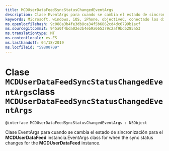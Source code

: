 ```yaml
---
title: MCDUserDataFeedSyncStatusChangedEventArgs
description: Clase EventArgs para cuando se cambia el estado de sincronización para el **MCDUserDataFeed** instancia.
keywords: Microsoft, windows, iOS, iPhone, objectiveC, conectado los dispositivos, proyecto Roma
ms.openlocfilehash: 9c088a3b4fe3db8ca34f5b6862cd4dc6799b1acf
ms.sourcegitcommit: 945a0f4bda02e3b4eb9a665379c2af9bd5285a53
ms.translationtype: MT
ms.contentlocale: es-ES
ms.lasthandoff: 04/18/2019
ms.locfileid: "59800709"
---
```

# <a name="class-mcduserdatafeedsyncstatuschangedeventargs"></a><span data-ttu-id="354c9-104">Clase `MCDUserDataFeedSyncStatusChangedEventArgs`</span><span class="sxs-lookup"><span data-stu-id="354c9-104">class `MCDUserDataFeedSyncStatusChangedEventArgs`</span></span> 

```
@interface MCDUserDataFeedSyncStatusChangedEventArgs : NSObject
```  

<span data-ttu-id="354c9-105">Clase EventArgs para cuando se cambia el estado de sincronización para el **MCDUserDataFeed** instancia.</span><span class="sxs-lookup"><span data-stu-id="354c9-105">EventArgs class for when the sync status changes for the **MCDUserDataFeed** instance.</span></span>